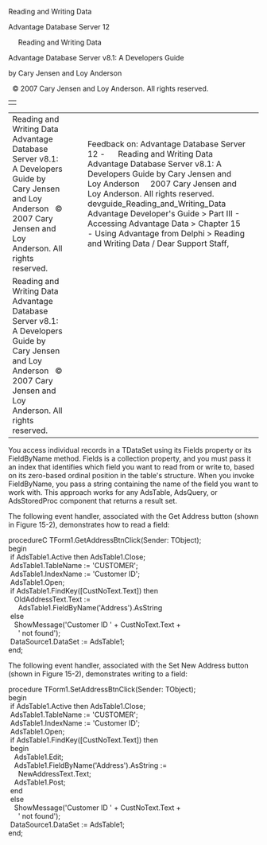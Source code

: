 Reading and Writing Data




Advantage Database Server 12  

     Reading and Writing Data

Advantage Database Server v8.1: A Developers Guide

by Cary Jensen and Loy Anderson

  © 2007 Cary Jensen and Loy Anderson. All rights reserved.

|  |
| --- |
|  |

|  |  |  |  |  |
| --- | --- | --- | --- | --- |
| Reading and Writing Data  Advantage Database Server v8.1: A Developers Guide  by Cary Jensen and Loy Anderson    © 2007 Cary Jensen and Loy Anderson. All rights reserved. |  |  | Feedback on: Advantage Database Server 12 -      Reading and Writing Data Advantage Database Server v8.1: A Developers Guide by Cary Jensen and Loy Anderson     2007 Cary Jensen and Loy Anderson. All rights reserved. devguide\_Reading\_and\_Writing\_Data Advantage Developer's Guide > Part III - Accessing Advantage Data > Chapter 15 - Using Advantage from Delphi > Reading and Writing Data / Dear Support Staff, |  |
| Reading and Writing Data  Advantage Database Server v8.1: A Developers Guide  by Cary Jensen and Loy Anderson    © 2007 Cary Jensen and Loy Anderson. All rights reserved. |  |  |  |  |

You access individual records in a TDataSet using its Fields property or its FieldByName method. Fields is a collection property, and you must pass it an index that identifies which field you want to read from or write to, based on its zero-based ordinal position in the table's structure. When you invoke FieldByName, you pass a string containing the name of the field you want to work with. This approach works for any AdsTable, AdsQuery, or AdsStoredProc component that returns a result set.

The following event handler, associated with the Get Address button (shown in Figure 15-2), demonstrates how to read a field:

procedureC TForm1.GetAddressBtnClick(Sender: TObject);  
begin  
  if AdsTable1.Active then AdsTable1.Close;  
  AdsTable1.TableName := 'CUSTOMER';  
  AdsTable1.IndexName := 'Customer ID';  
  AdsTable1.Open;  
  if AdsTable1.FindKey([CustNoText.Text]) then  
    OldAddressText.Text :=  
      AdsTable1.FieldByName('Address').AsString  
  else  
    ShowMessage('Customer ID ' + CustNoText.Text +   
      ' not found');  
  DataSource1.DataSet := AdsTable1;  
end;

The following event handler, associated with the Set New Address button (shown in Figure 15-2), demonstrates writing to a field:

procedure TForm1.SetAddressBtnClick(Sender: TObject);  
begin  
  if AdsTable1.Active then AdsTable1.Close;  
  AdsTable1.TableName := 'CUSTOMER';  
  AdsTable1.IndexName := 'Customer ID';  
  AdsTable1.Open;  
  if AdsTable1.FindKey([CustNoText.Text]) then  
  begin  
    AdsTable1.Edit;  
    AdsTable1.FieldByName('Address').AsString :=  
      NewAddressText.Text;  
    AdsTable1.Post;  
  end  
  else  
    ShowMessage('Customer ID ' + CustNoText.Text +   
      ' not found');  
  DataSource1.DataSet := AdsTable1;  
end;